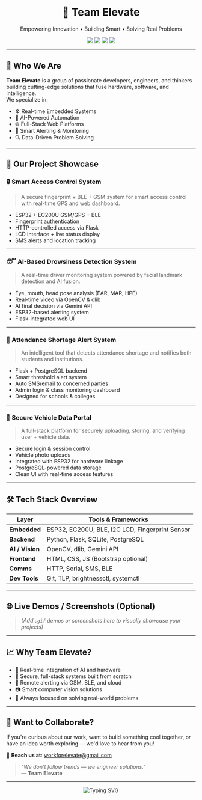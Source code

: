 <h1 align="center">🚀 Team Elevate</h1>
<p align="center">Empowering Innovation • Building Smart • Solving Real Problems</p>

<p align="center">
  <img src="https://img.shields.io/badge/Embedded-ESP32-blue?style=flat-square" />
  <img src="https://img.shields.io/badge/AI-Gemini%20API-yellow?style=flat-square" />
  <img src="https://img.shields.io/badge/Web-Flask-green?style=flat-square" />
  <img src="https://img.shields.io/badge/Database-PostgreSQL-lightblue?style=flat-square" />
</p>

---

## 🌟 Who We Are

**Team Elevate** is a group of passionate developers, engineers, and thinkers building cutting-edge solutions that fuse hardware, software, and intelligence.  
We specialize in:

- ⚙️ Real-time Embedded Systems  
- 🤖 AI-Powered Automation  
- 🌐 Full-Stack Web Platforms  
- 📲 Smart Alerting & Monitoring  
- 🔍 Data-Driven Problem Solving

---

## 🚧 Our Project Showcase

### 🔒 Smart Access Control System
> A secure fingerprint + BLE + GSM system for smart access control with real-time GPS and web dashboard.

- ESP32 + EC200U GSM/GPS + BLE
- Fingerprint authentication
- HTTP-controlled access via Flask
- LCD interface + live status display
- SMS alerts and location tracking

---

### 😴 AI-Based Drowsiness Detection System
> A real-time driver monitoring system powered by facial landmark detection and AI fusion.

- Eye, mouth, head pose analysis (EAR, MAR, HPE)
- Real-time video via OpenCV & dlib
- AI final decision via Gemini API
- ESP32-based alerting system
- Flask-integrated web UI

---

### 📝 Attendance Shortage Alert System
> An intelligent tool that detects attendance shortage and notifies both students and institutions.

- Flask + PostgreSQL backend
- Smart threshold alert system
- Auto SMS/email to concerned parties
- Admin login & class monitoring dashboard
- Designed for schools & colleges

---

### 📸 Secure Vehicle Data Portal
> A full-stack platform for securely uploading, storing, and verifying user + vehicle data.

- Secure login & session control
- Vehicle photo uploads
- Integrated with ESP32 for hardware linkage
- PostgreSQL-powered data storage
- Clean UI with real-time access features

---

## 🛠️ Tech Stack Overview

| Layer         | Tools & Frameworks                                      |
|---------------|----------------------------------------------------------|
| **Embedded**  | ESP32, EC200U, BLE, I2C LCD, Fingerprint Sensor          |
| **Backend**   | Python, Flask, SQLite, PostgreSQL                        |
| **AI / Vision** | OpenCV, dlib, Gemini API                              |
| **Frontend**  | HTML, CSS, JS (Bootstrap optional)                       |
| **Comms**     | HTTP, Serial, SMS, BLE                                   |
| **Dev Tools** | Git, TLP, brightnessctl, systemctl                       |

---

## 🌐 Live Demos / Screenshots (Optional)

> *(Add `.gif` demos or screenshots here to visually showcase your projects)*

---

## 📈 Why Team Elevate?

- 🔄 Real-time integration of AI and hardware  
- 🔐 Secure, full-stack systems built from scratch  
- 📡 Remote alerting via GSM, BLE, and cloud  
- 📷 Smart computer vision solutions  
- 🎯 Always focused on solving real-world problems

---

## 🤝 Want to Collaborate?

If you're curious about our work, want to build something cool together, or have an idea worth exploring — we'd love to hear from you!

📧 **Reach us at**: [workforelevate@gmail.com](mailto:workforelevate@gmail.com)

> _"We don’t follow trends — we engineer solutions."_  
> — **Team Elevate**

---

<p align="center">
  <img src="https://readme-typing-svg.demolab.com?font=Fira+Code&duration=3000&pause=1000&center=true&width=400&lines=Building+the+future+with+code...;Elevating+ideas+into+impactful+solutions!" alt="Typing SVG" />
</p>
